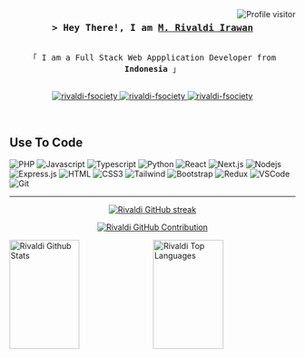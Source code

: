 <a href="https://komarev.com/ghpvc/?username=rivaldi-fsociety">
  <img align="right" src="https://komarev.com/ghpvc/?username=rivaldi-fsociety&label=Visitors&color=0e75b6&style=flat" alt="Profile visitor" />
</a>

<!-- Intro  -->
<h3 align="center">
        <samp>&gt; Hey There!, I am
                <b><a target="_blank" href="https://rivalry-co.vercel.app/">M. Rivaldi Irawan</a></b>
        </samp>
</h3>


<p align="center"> 
  <samp>
    <br>
    「 I am a Full Stack Web Appplication Developer from <b>Indonesia</b> 」
    <br>
    <br>
  </samp>
</p>

<p align="center">
 <a href="https://rivalry-co.vercel.app/" target="blank">
  <img src="https://img.shields.io/badge/Website-DC143C?style=for-the-badge&logo=medium&logoColor=white" alt="rivaldi-fsociety" />
 </a>
 <a href="https://www.linkedin.com/in/muhammad-rivaldi-irawan-5b0185186/" target="_blank">
  <img src="https://img.shields.io/badge/LinkedIn-0077B5?style=for-the-badge&logo=linkedin&logoColor=white" alt="rivaldi-fsociety"/>
 </a>
 <a href="https://www.instagram.com/rivaldi.irawan/" target="_blank">
  <img src="https://img.shields.io/badge/Instagram-fe4164?style=for-the-badge&logo=instagram&logoColor=white" alt="rivaldi-fsociety" />
 </a>  
</p>
<br />

## Use To Code

![PHP](https://img.shields.io/badge/PHP-8993be?style=for-the-badge&labelColor=black&logo=PHP&logoColor=8993be)
![Javascript](https://img.shields.io/badge/Javascript-F0DB4F?style=for-the-badge&labelColor=black&logo=javascript&logoColor=F0DB4F)
![Typescript](https://img.shields.io/badge/Typescript-007acc?style=for-the-badge&labelColor=black&logo=typescript&logoColor=007acc)
![Python](https://img.shields.io/badge/python-FFD43B?style=for-the-badge&labelColor=black&logo=python&logoColor=4B8BBE)
![React](https://img.shields.io/badge/-React-61DBFB?style=for-the-badge&labelColor=black&logo=react&logoColor=61DBFB)
![Next.js](https://img.shields.io/badge/next.js-000000?style=for-the-badge&logo=nextdotjs&logoColor=white)
![Nodejs](https://img.shields.io/badge/Nodejs-3C873A?style=for-the-badge&labelColor=black&logo=node.js&logoColor=3C873A)
![Express.js](https://img.shields.io/badge/Express.js-000000?style=for-the-badge&logo=express&logoColor=white)
![HTML](https://img.shields.io/badge/HTML5-E34F26?style=for-the-badge&logo=html5&logoColor=white)
![CSS3](https://img.shields.io/badge/CSS3-1572B6?style=for-the-badge&logo=css3&logoColor=white)
![Tailwind](https://img.shields.io/badge/Tailwind_CSS-092749?style=for-the-badge&logo=tailwindcss&logoColor=06B6D4&labelColor=000000)
![Bootstrap](https://img.shields.io/badge/Bootstrap-563D7C?style=for-the-badge&logo=bootstrap&logoColor=white)
![Redux](https://img.shields.io/badge/Redux-593D88?style=for-the-badge&logo=redux&logoColor=white)
![VSCode](https://img.shields.io/badge/Visual_Studio-0078d7?style=for-the-badge&logo=visual%20studio&logoColor=white)
![Git](https://img.shields.io/badge/Git-F05032?style=for-the-badge&logo=git&logoColor=white)

<hr/>

<p align="center">
  <a href="https://github.com/rivaldi-fsociety">
    <img src="https://github-readme-streak-stats.herokuapp.com/?user=rivaldi-fsociety&theme=radical&border=7F3FBF&background=0D1117" alt="Rivaldi GitHub streak"/>
  </a>
</p>

<p align="center">
  <a href="https://github.com/rivaldi-fsociety">
    <img src="https://github-profile-summary-cards.vercel.app/api/cards/profile-details?username=rivaldi-fsociety&theme=radical" alt="Rivaldi GitHub Contribution"/>
  </a>
</p>

<a> 
    <a href="https://github.com/rivaldi-fsociety"><img alt="Rivaldi Github Stats" src="https://denvercoder1-github-readme-stats.vercel.app/api?username=rivaldi-fsociety&show_icons=true&count_private=true&theme=react&border_color=7F3FBF&bg_color=0D1117&title_color=F85D7F&icon_color=F8D866" height="192px" width="49.5%"/></a>
  <a href="https://github.com/rivaldi-fsociety"><img alt="Rivaldi Top Languages" src="https://denvercoder1-github-readme-stats.vercel.app/api/top-langs/?username=rivaldi-fsociety&langs_count=8&layout=compact&theme=react&border_color=7F3FBF&bg_color=0D1117&title_color=F85D7F&icon_color=F8D866" height="192px" width="49.5%"/></a>
  <br/>
</a>
